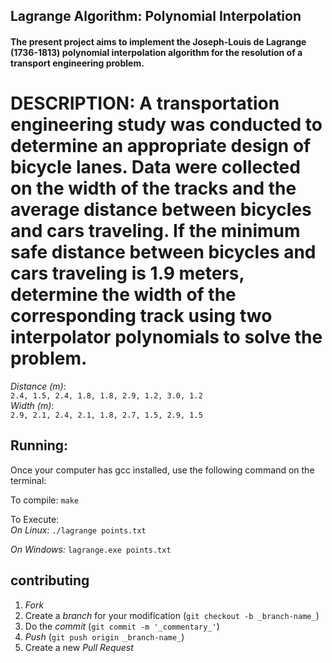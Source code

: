 <!DOCTYPE html>
<html>
      <head> 
            <h2> Lagrange Algorithm: Polynomial Interpolation </h2>
            <h4> The present project aims to implement the Joseph-Louis de Lagrange (1736-1813) polynomial                                    interpolation algorithm for the resolution of a transport engineering problem.</h4>
      </head>
      <body>
            <p> <h1 font-size: 10px > 
            DESCRIPTION: A transportation engineering study was conducted to determine an appropriate design of bicycle                   lanes. Data were collected on the width of the tracks and the average distance between bicycles and cars                     traveling. If the minimum safe distance between bicycles and cars traveling is 1.9 meters, determine the                     width of the corresponding track using two interpolator polynomials to solve the problem. </h1> </ p>
      </body>
</html>

_Distance (m)_: <br />
`2.4, 1.5, 2.4, 1.8, 1.8, 2.9, 1.2, 3.0, 1.2` <br />
_Width (m)_: <br />
`2.9, 2.1, 2.4, 2.1, 1.8, 2.7, 1.5, 2.9, 1.5` 


## Running:

Once your computer has gcc installed, use the following command on the terminal:

To compile:
      `make`
      
To Execute:      
   _On Linux:_ `./lagrange points.txt`
            
   _On Windows:_ `lagrange.exe points.txt` 
           

## contributing
1. _Fork_ <br />
2. Create a _branch_ for your modification (`git checkout -b _branch-name_`) <br />
3. Do the _commit_ (`git commit -m '_commentary_'`) <br />
4. _Push_ (`git push origin _branch-name_`) <br />
5. Create a new _Pull Request_ <br />


